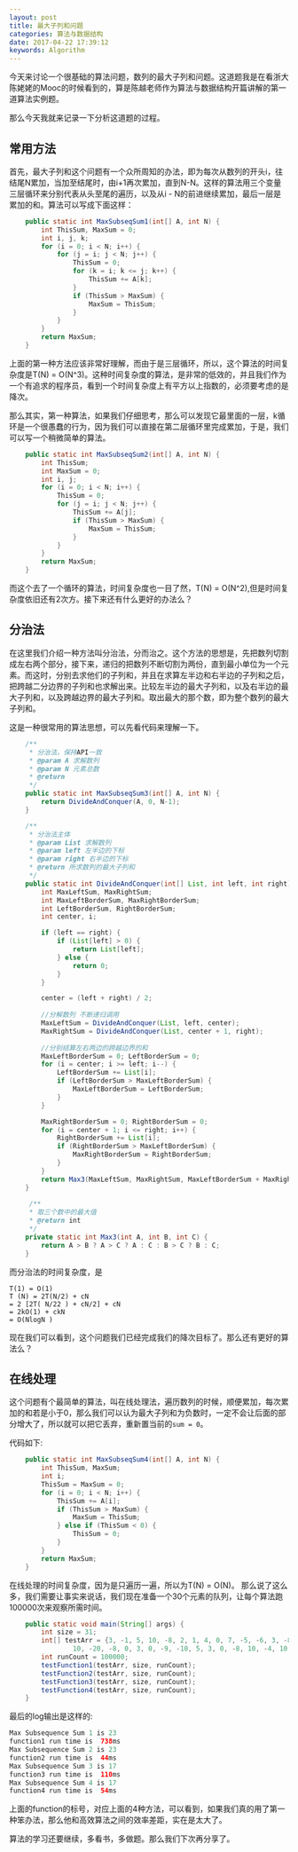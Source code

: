 ```yaml
---
layout: post
title: 最大子列和问题
categories: 算法与数据结构
date: 2017-04-22 17:39:12
keywords: Algorithm
---
```


今天来讨论一个很基础的算法问题，数列的最大子列和问题。这道题我是在看浙大陈姥姥的Mooc的时候看到的，算是陈越老师作为算法与数据结构开篇讲解的第一道算法实例题。

那么今天我就来记录一下分析这道题的过程。

## 常用方法

首先，最大子列和这个问题有一个众所周知的办法，即为每次从数列的开头i，往结尾N累加，当加至结尾时，由i+1再次累加，直到N-N。这样的算法用三个变量三层循环来分别代表从头至尾的遍历，以及从i - N的前进继续累加，最后一层是累加的和。算法可以写成下面这样：

```java
	public static int MaxSubseqSum1(int[] A, int N) {
        int ThisSum, MaxSum = 0;
        int i, j, k;
        for (i = 0; i < N; i++) {
            for (j = i; j < N; j++) {
                ThisSum = 0;
                for (k = i; k <= j; k++) {
                    ThisSum += A[k];
                }
                if (ThisSum > MaxSum) {
                    MaxSum = ThisSum;
                }
            }
        }
        return MaxSum;
    }
```

<!--more-->

上面的第一种方法应该非常好理解，而由于是三层循环，所以，这个算法的时间复杂度是T(N) = O(N^3)。这种时间复杂度的算法，是非常的低效的，并且我们作为一个有追求的程序员，看到一个时间复杂度上有平方以上指数的，必须要考虑的是降次。

那么其实，第一种算法，如果我们仔细思考，那么可以发现它最里面的一层，k循环是一个很愚蠢的行为，因为我们可以直接在第二层循环里完成累加，于是，我们可以写一个稍微简单的算法。

```java
	public static int MaxSubseqSum2(int[] A, int N) {
        int ThisSum;
        int MaxSum = 0;
        int i, j;
        for (i = 0; i < N; i++) {
            ThisSum = 0;
            for (j = i; j < N; j++) {
                ThisSum += A[j];
                if (ThisSum > MaxSum) {
                    MaxSum = ThisSum;
                }
            }
        }
        return MaxSum;
    }
```

而这个去了一个循环的算法，时间复杂度也一目了然，T(N) = O(N^2),但是时间复杂度依旧还有2次方。接下来还有什么更好的办法么？

## 分治法

在这里我们介绍一种方法叫分治法，分而治之。这个方法的思想是，先把数列切割成左右两个部分，接下来，递归的把数列不断切割为两份，直到最小单位为一个元素。而这时，分别去求他们的子列和，并且在求算左半边和右半边的子列和之后，把跨越二分边界的子列和也求解出来。比较左半边的最大子列和，以及右半边的最大子列和，以及跨越边界的最大子列和。取出最大的那个数，即为整个数列的最大子列和。

这是一种很常用的算法思想，可以先看代码来理解一下。

```java
	/**
     * 分治法，保持API一致
     * @param A 求解数列
     * @param N 元素总数
     * @return
     */
	public static int MaxSubseqSum3(int[] A, int N) {
        return DivideAndConquer(A, 0, N-1);
    }

	/**
     * 分治法主体
     * @param List 求解数列
     * @param left 左半边的下标
     * @param right 右半边的下标
     * @return 所求数列的最大子列和
     */	
    public static int DivideAndConquer(int[] List, int left, int right) {
        int MaxLeftSum, MaxRightSum;
        int MaxLeftBorderSum, MaxRightBorderSum;
        int LeftBorderSum, RightBorderSum;
        int center, i;

        if (left == right) {
            if (List[left] > 0) {
                return List[left];
            } else {
                return 0;
            }
        }

        center = (left + right) / 2;
        
		//分解数列 不断递归调用
        MaxLeftSum = DivideAndConquer(List, left, center);
        MaxRightSum = DivideAndConquer(List, center + 1, right);
		
		//分别结算左右两边的跨越边界的和
        MaxLeftBorderSum = 0; LeftBorderSum = 0;
        for (i = center; i >= left; i--) {
            LeftBorderSum += List[i];
            if (LeftBorderSum > MaxLeftBorderSum) {
                MaxLeftBorderSum = LeftBorderSum;
            }
        }

        MaxRightBorderSum = 0; RightBorderSum = 0;
        for (i = center + 1; i <= right; i++) {
            RightBorderSum += List[i];
            if (RightBorderSum > MaxLeftBorderSum) {
                MaxRightBorderSum = RightBorderSum;
            }
        }
        return Max3(MaxLeftSum, MaxRightSum, MaxLeftBorderSum + MaxRightBorderSum);
    }
    
	 /**
     * 取三个数中的最大值
     * @return int
     */
    private static int Max3(int A, int B, int C) {
        return A > B ? A > C ? A : C : B > C ? B : C;
    }
```

而分治法的时间复杂度，是

```
T(1) = O(1)
T (N) = 2T(N/2) + cN
= 2 [2T( N/22 ) + cN/2] + cN
= 2kO(1) + ckN 
= O(NlogN )
```
现在我们可以看到，这个问题我们已经完成我们的降次目标了。那么还有更好的算法么？

## 在线处理

这个问题有个最简单的算法，叫在线处理法，遍历数列的时候，顺便累加，每次累加的和若是小于0，那么我们可以认为最大子列和为负数时，一定不会让后面的部分增大了，所以就可以把它丢弃，重新置当前的`sum = 0`。

代码如下:

```java
	public static int MaxSubseqSum4(int[] A, int N) {
        int ThisSum, MaxSum;
        int i;
        ThisSum = MaxSum = 0;
        for (i = 0; i < N; i++) {
            ThisSum += A[i];
            if (ThisSum > MaxSum) {
                MaxSum = ThisSum;
            } else if (ThisSum < 0) {
                ThisSum = 0;
            }
        }
        return MaxSum;
    }
```
在线处理的时间复杂度，因为是只遍历一遍，所以为T(N) = O(N)。
那么说了这么多，我们需要让事实来说话，我们现在准备一个30个元素的队列，让每个算法跑100000次来观察所需时间。

```java
    public static void main(String[] args) {
        int size = 31;
        int[] testArr = {3, -1, 5, 10, -8, 2, 1, 4, 0, 7, -5, -6, 3, -8, -10,
                10, -20, -8, 0, 3, 0, -9, -10, 5, 3, 0, -8, 10, -4, 10, -7};
        int runCount = 100000;
        testFunction1(testArr, size, runCount);
        testFunction2(testArr, size, runCount);
        testFunction3(testArr, size, runCount);
        testFunction4(testArr, size, runCount);
    }
```

最后的log输出是这样的:

```java
Max Subsequence Sum 1 is 23
function1 run time is  738ms
Max Subsequence Sum 2 is 23
function2 run time is  44ms
Max Subsequence Sum 3 is 17
function3 run time is  110ms
Max Subsequence Sum 4 is 17
function4 run time is  54ms
```

上面的function的标号，对应上面的4种方法，可以看到，如果我们真的用了第一种笨办法，那么他和高效算法之间的效率差距，实在是太大了。

算法的学习还要继续，多看书，多做题。那么我们下次再分享了。


